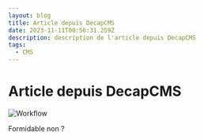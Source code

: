 ```yaml
---
layout: blog
title: Article depuis DecapCMS
date: 2023-11-11T00:56:31.259Z
description: description de l'article depuis DecapCMS
tags:
  - CMS
---
```

# Article depuis DecapCMS

![Workflow](/images/uploads/workflow.svg "Workflow d'édition")

Formidable non ?